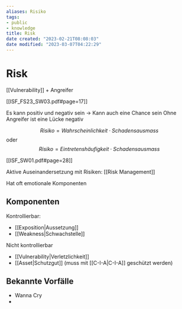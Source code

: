 ```yaml
---
aliases: Risiko
tags:   
- public
- knowledge
title: Risk
date created: "2023-02-21T08:08:03"
date modified: "2023-03-07T04:22:29"
---
```


# Risk

[[Vulnerability]] + Angreifer

[[ISF_FS23_SW03.pdf#page=17]]

Es kann positiv und negativ sein -> Kann auch eine Chance sein
Ohne Angreifer ist eine Lücke negativ

$$Risiko = Wahrscheinlichkeit \cdot Schadensausmass$$
oder
$$Risiko = Eintretenshäufigkeit \cdot Schadensausmass$$

[[ISF_SW01.pdf#page=28]]

Aktive Auseinandersetzung mit Risiken: [[Risk Management]]

Hat oft emotionale Komponenten

## Komponenten

Kontrollierbar:
- [[Exposition|Aussetzung]]
- [[Weakness|Schwachstelle]]

Nicht kontrollierbar
- [[Vulnerability|Verletzlichkeit]]
- [[Asset|Schutzgut]] (muss mit [[C-I-A|C-I-A]] geschützt werden)


## Bekannte Vorfälle

- Wanna Cry
-
